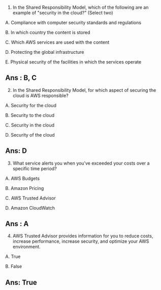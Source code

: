 1. In the Shared Responsibility Model, which of the following are an example of "security in the cloud?" (Select two)

A. Compliance with computer security standards and regulations

B. In which country the content is stored

C. Which AWS services are used with the content

D. Protecting the global infrastructure

E. Physical security of the facilities in which the services operate

## Ans : B, C

2. In the Shared Responsibility Model, for which aspect of securing the cloud is AWS responsible?

A. Security for the cloud

B. Security to the cloud

C. Security in the cloud

D. Security of the cloud

## Ans: D

3. What service alerts you when you’ve exceeded your costs over a specific time period?

A. AWS Budgets

B. Amazon Pricing

C. AWS Trusted Advisor

D. Amazon CloudWatch

## Ans : A

4. AWS Trusted Advisor provides information for you to reduce costs, increase performance, increase security, and optimize your AWS environment.

A. True

B. False

## Ans: True